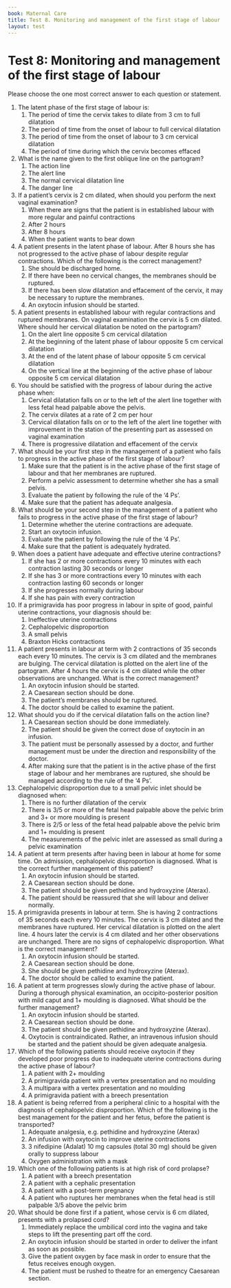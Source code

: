 ```yaml
---
book: Maternal Care
title: Test 8. Monitoring and management of the first stage of labour
layout: test
---
```


# Test 8: Monitoring and management of the first stage of labour

Please choose the one most correct answer to each question or statement.

1.	The latent phase of the first stage of labour is:
	1.	The period of time the cervix takes to dilate from 3 cm to full dilatation
	1.	The period of time from the onset of labour to full cervical dilatation
	1.	The period of time from the onset of labour to 3 cm cervical dilatation
	1.	The period of time during which the cervix becomes effaced
2.	What is the name given to the first oblique line on the partogram?
	1.	The action line
	1.	The alert line
	1.	The normal cervical dilatation line
	1.	The danger line
3.	If a patient’s cervix is 2 cm dilated, when should you perform the next vaginal examination?
	1.	When there are signs that the patient is in established labour with more regular and painful contractions
	1.	After 2 hours
	1.	After 8 hours
	1.	When the patient wants to bear down
4.	A patient presents in the latent phase of labour. After 8 hours she has not progressed to the active phase of labour despite regular contractions. Which of the following is the correct management?
	1.	She should be discharged home.
	1.	If there have been no cervical changes, the membranes should be ruptured.
	1.	If there has been slow dilatation and effacement of the cervix, it may be necessary to rupture the membranes.
	1.	An oxytocin infusion should be started.
5.	A patient presents in established labour with regular contractions and ruptured membranes. On vaginal examination the cervix is 5 cm dilated. Where should her cervical dilatation be noted on the partogram?
	1.	On the alert line opposite 5 cm cervical dilatation
	1.	At the beginning of the latent phase of labour opposite 5 cm cervical dilatation
	1.	At the end of the latent phase of labour opposite 5 cm cervical dilatation
	1.	On the vertical line at the beginning of the active phase of labour opposite 5 cm cervical dilatation
6.	You should be satisfied with the progress of labour during the active phase when:
	1.	Cervical dilatation falls on or to the left of the alert line together with less fetal head palpable above the pelvis.
	1.	The cervix dilates at a rate of 2 cm per hour
	1.	Cervical dilatation falls on or to the left of the alert line together with improvement in the station of the presenting part as assessed on vaginal examination
	1.	There is progressive dilatation and effacement of the cervix
7.	What should be your first step in the management of a patient who fails to progress in the active phase of the first stage of labour?
	1.	Make sure that the patient is in the active phase of the first stage of labour and that her membranes are ruptured.
	1.	Perform a pelvic assessment to determine whether she has a small pelvis.
	1.	Evaluate the patient by following the rule of the ‘4 Ps’.
	1.	Make sure that the patient has adequate analgesia.
8.	What should be your second step in the management of a patient who fails to progress in the active phase of the first stage of labour?
	1.	Determine whether the uterine contractions are adequate.
	1.	Start an oxytocin infusion.
	1.	Evaluate the patient by following the rule of the ‘4 Ps’.
	1.	Make sure that the patient is adequately hydrated.
9.	When does a patient have adequate and effective uterine contractions?
	1.	If she has 2 or more contractions every 10 minutes with each contraction lasting 30 seconds or longer
	1.	If she has 3 or more contractions every 10 minutes with each contraction lasting 60 seconds or longer
	1.	If she progresses normally during labour
	1.	If she has pain with every contraction
10.	If a primigravida has poor progress in labour in spite of good, painful uterine contractions, your diagnosis should be:
	1.	Ineffective uterine contractions
	1.	Cephalopelvic disproportion
	1.	A small pelvis
	1.	Braxton Hicks contractions
11.	A patient presents in labour at term with 2 contractions of 35 seconds each every 10 minutes. The cervix is 3 cm dilated and the membranes are bulging. The cervical dilatation is plotted on the alert line of the partogram. After 4 hours the cervix is 4 cm dilated while the other observations are unchanged. What is the correct management?
	1.	An oxytocin infusion should be started.
	1.	A Caesarean section should be done.
	1.	The patient’s membranes should be ruptured.
	1.	The doctor should be called to examine the patient.
12.	What should you do if the cervical dilatation falls on the action line?
	1.	A Caesarean section should be done immediately.
	1.	The patient should be given the correct dose of oxytocin in an infusion.
	1.	The patient must be personally assessed by a doctor, and further management must be under the direction and responsibility of the doctor.
	1.	After making sure that the patient is in the active phase of the first stage of labour and her membranes are ruptured, she should be managed according to the rule of the ‘4 Ps’.
13.	Cephalopelvic disproportion due to a small pelvic inlet should be diagnosed when:
	1.	There is no further dilatation of the cervix
	1.	There is 3/5 or more of the fetal head palpable above the pelvic brim and 3+ or more moulding is present
	1.	There is 2/5 or less of the fetal head palpable above the pelvic brim and 1+ moulding is present
	1.	The measurements of the pelvic inlet are assessed as small during a pelvic examination
14.	A patient at term presents after having been in labour at home for some time. On admission, cephalopelvic disproportion is diagnosed. What is the correct further management of this patient?
	1.	An oxytocin infusion should be started.
	1.	A Caesarean section should be done.
	1.	The patient should be given pethidine and hydroxyzine (Aterax).
	1.	The patient should be reassured that she will labour and deliver normally.
15.	A primigravida presents in labour at term. She is having 2 contractions of 35 seconds each every 10 minutes. The cervix is 3 cm dilated and the membranes have ruptured. Her cervical dilatation is plotted on the alert line. 4 hours later the cervix is 4 cm dilated and her other observations are unchanged. There are no signs of cephalopelvic disproportion. What is the correct management?
	1.	An oxytocin infusion should be started.
	1.	A Caesarean section should be done.
	1.	She should be given pethidine and hydroxyzine (Aterax).
	1.	The doctor should be called to examine the patient.
16.	A patient at term progresses slowly during the active phase of labour. During a thorough physical examination, an occipito-posterior position with mild caput and 1+ moulding is diagnosed. What should be the further management?
	1.	An oxytocin infusion should be started.
	1.	A Caesarean section should be done.
	1.	The patient should be given pethidine and hydroxyzine (Aterax).
	1.	Oxytocin is contraindicated. Rather, an intravenous infusion should be started and the patient should be given adequate analgesia.
17.	Which of the following patients should receive oxytocin if they developed poor progress due to inadequate uterine contractions during the active phase of labour?
	1.	A patient with 2+ moulding
	1.	A primigravida patient with a vertex presentation and no moulding
	1.	A multipara with a vertex presentation and no moulding
	1.	A primigravida patient with a breech presentation
18.	A patient is being referred from a peripheral clinic to a hospital with the diagnosis of cephalopelvic disproportion. Which of the following is the best management for the patient and her fetus, before the patient is transported?
	1.	Adequate analgesia, e.g. pethidine and hydroxyzine (Aterax)
	1.	An infusion with oxytocin to improve uterine contractions
	1.	3 nifedipine (Adalat) 10 mg capsules (total 30 mg) should be given orally to suppress labour
	1.	Oxygen administration with a mask
19.	Which one of the following patients is at high risk of cord prolapse?
	1.	A patient with a breech presentation
	1.	A patient with a cephalic presentation
	1.	A patient with a post-term pregnancy
	1.	A patient who ruptures her membranes when the fetal head is still palpable 3/5 above the pelvic brim
20.	What should be done first if a patient, whose cervix is 6 cm dilated, presents with a prolapsed cord?
	1.	Immediately replace the umbilical cord into the vagina and take steps to lift the presenting part off the cord.
	1.	An oxytocin infusion should be started in order to deliver the infant as soon as possible.
	1.	Give the patient oxygen by face mask in order to ensure that the fetus receives enough oxygen.
	1.	The patient must be rushed to theatre for an emergency Caesarean section.
